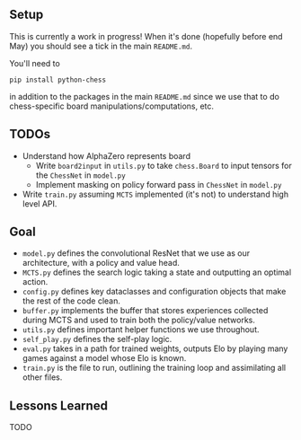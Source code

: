 ## Setup

This is currently a work in progress! When it's done (hopefully before end May) you should see a tick 
in the main `README.md`.

You'll need to 

`pip install python-chess` 

in addition to the packages in the main `README.md` since we use that to do 
chess-specific board manipulations/computations, etc.

## TODOs

- Understand how AlphaZero represents board
    - Write `board2input` in `utils.py` to take `chess.Board` to input tensors for the `ChessNet` in `model.py` 
    - Implement masking on policy forward pass in `ChessNet` in `model.py` 
- Write `train.py` assuming `MCTS` implemented (it's not) to understand high level API. 

## Goal

- `model.py` defines the convolutional ResNet that we use as our architecture, with a policy and value head. 
- `MCTS.py` defines the search logic taking a state and outputting an optimal action. 
- `config.py` defines key dataclasses and configuration objects that make the rest of the code clean. 
- `buffer.py` implements the buffer that stores experiences collected during MCTS and used to train both the policy/value networks. 
- `utils.py` defines important helper functions we use throughout. 
- `self_play.py` defines the self-play logic. 
- `eval.py` takes in a path for trained weights, outputs Elo by playing many games against a model whose Elo is known.
- `train.py` is the file to run, outlining the training loop and assimilating all other files.  

## Lessons Learned 

TODO 